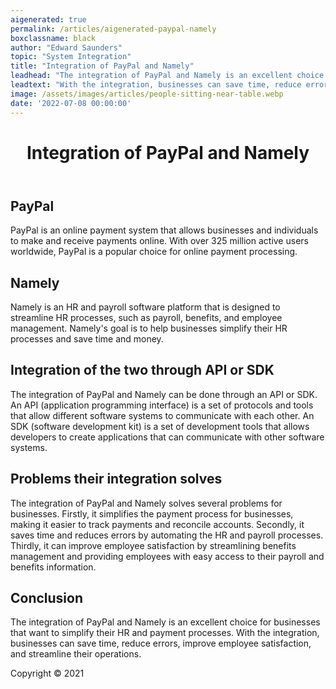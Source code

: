 ```yaml
---
aigenerated: true
permalink: /articles/aigenerated-paypal-namely
boxclassname: black
author: "Edward Saunders"
topic: "System Integration"
title: "Integration of PayPal and Namely"
leadhead: "The integration of PayPal and Namely is an excellent choice for businesses that want to simplify their HR and payment processes"
leadtext: "With the integration, businesses can save time, reduce errors, improve employee satisfaction, and streamline their operations."
image: /assets/images/articles/people-sitting-near-table.webp
date: '2022-07-08 00:00:00'
---
```

<div class="arttext">	<header>
		<h1>Integration of PayPal and Namely</h1>
	</header>
	<main>
		<section>
			<h2>PayPal</h2>
			<p>PayPal is an online payment system that allows businesses and individuals to make and receive payments online. With over 325 million active users worldwide, PayPal is a popular choice for online payment processing.</p>
		</section>
		<section>
			<h2>Namely</h2>
			<p>Namely is an HR and payroll software platform that is designed to streamline HR processes, such as payroll, benefits, and employee management. Namely's goal is to help businesses simplify their HR processes and save time and money.</p>
		</section>
		<section>
			<h2>Integration of the two through API or SDK</h2>
			<p>The integration of PayPal and Namely can be done through an API or SDK. An API (application programming interface) is a set of protocols and tools that allow different software systems to communicate with each other. An SDK (software development kit) is a set of development tools that allows developers to create applications that can communicate with other software systems.</p>
		</section>
		<section>
			<h2>Problems their integration solves</h2>
			<p>The integration of PayPal and Namely solves several problems for businesses. Firstly, it simplifies the payment process for businesses, making it easier to track payments and reconcile accounts. Secondly, it saves time and reduces errors by automating the HR and payroll processes. Thirdly, it can improve employee satisfaction by streamlining benefits management and providing employees with easy access to their payroll and benefits information.</p>
		</section>
		<section>
			<h2>Conclusion</h2>
			<p>The integration of PayPal and Namely is an excellent choice for businesses that want to simplify their HR and payment processes. With the integration, businesses can save time, reduce errors, improve employee satisfaction, and streamline their operations.</p>
		</section>
	</main>
	<footer>
		<p>Copyright © 2021</p>
	</footer>
</div>